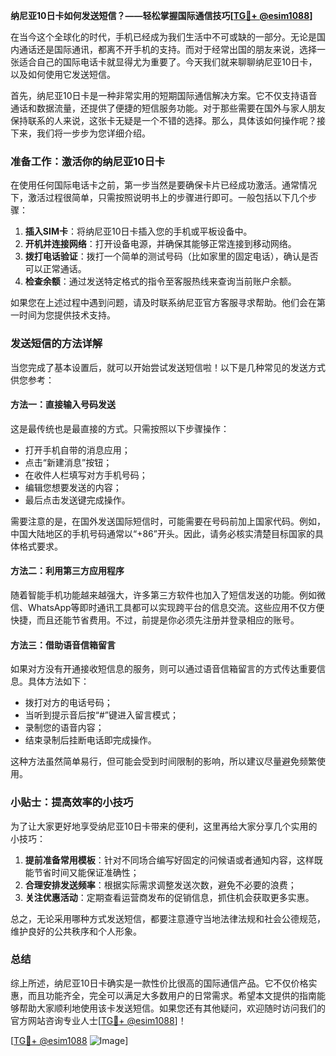 **纳尼亚10日卡如何发送短信？——轻松掌握国际通信技巧[[TG💪+ @esim1088](https://t.me/s/esim1088)]**

在当今这个全球化的时代，手机已经成为我们生活中不可或缺的一部分。无论是国内通话还是国际通讯，都离不开手机的支持。而对于经常出国的朋友来说，选择一张适合自己的国际电话卡就显得尤为重要了。今天我们就来聊聊纳尼亚10日卡，以及如何使用它发送短信。

首先，纳尼亚10日卡是一种非常实用的短期国际通信解决方案。它不仅支持语音通话和数据流量，还提供了便捷的短信服务功能。对于那些需要在国外与家人朋友保持联系的人来说，这张卡无疑是一个不错的选择。那么，具体该如何操作呢？接下来，我们将一步步为您详细介绍。

### 准备工作：激活你的纳尼亚10日卡

在使用任何国际电话卡之前，第一步当然是要确保卡片已经成功激活。通常情况下，激活过程很简单，只需按照说明书上的步骤进行即可。一般包括以下几个步骤：

1. **插入SIM卡**：将纳尼亚10日卡插入您的手机或平板设备中。
2. **开机并连接网络**：打开设备电源，并确保其能够正常连接到移动网络。
3. **拨打电话验证**：拨打一个简单的测试号码（比如家里的固定电话），确认是否可以正常通话。
4. **检查余额**：通过发送特定格式的指令至客服热线来查询当前账户余额。

如果您在上述过程中遇到问题，请及时联系纳尼亚官方客服寻求帮助。他们会在第一时间为您提供技术支持。

### 发送短信的方法详解

当您完成了基本设置后，就可以开始尝试发送短信啦！以下是几种常见的发送方式供您参考：

#### 方法一：直接输入号码发送
这是最传统也是最直接的方式。只需按照以下步骤操作：
- 打开手机自带的消息应用；
- 点击“新建消息”按钮；
- 在收件人栏填写对方手机号码；
- 编辑您想要发送的内容；
- 最后点击发送键完成操作。

需要注意的是，在国外发送国际短信时，可能需要在号码前加上国家代码。例如，中国大陆地区的手机号码通常以“+86”开头。因此，请务必核实清楚目标国家的具体格式要求。

#### 方法二：利用第三方应用程序
随着智能手机功能越来越强大，许多第三方软件也加入了短信发送的功能。例如微信、WhatsApp等即时通讯工具都可以实现跨平台的信息交流。这些应用不仅方便快捷，而且还能节省费用。不过，前提是你必须先注册并登录相应的账号。

#### 方法三：借助语音信箱留言
如果对方没有开通接收短信息的服务，则可以通过语音信箱留言的方式传达重要信息。具体方法如下：
- 拨打对方的电话号码；
- 当听到提示音后按“#”键进入留言模式；
- 录制您的语音内容；
- 结束录制后挂断电话即完成操作。

这种方法虽然简单易行，但可能会受到时间限制的影响，所以建议尽量避免频繁使用。

### 小贴士：提高效率的小技巧

为了让大家更好地享受纳尼亚10日卡带来的便利，这里再给大家分享几个实用的小技巧：

1. **提前准备常用模板**：针对不同场合编写好固定的问候语或者通知内容，这样既能节省时间又能保证准确性；
2. **合理安排发送频率**：根据实际需求调整发送次数，避免不必要的浪费；
3. **关注优惠活动**：定期查看运营商发布的促销信息，抓住机会获取更多实惠。

总之，无论采用哪种方式发送短信，都要注意遵守当地法律法规和社会公德规范，维护良好的公共秩序和个人形象。

### 总结

综上所述，纳尼亚10日卡确实是一款性价比很高的国际通信产品。它不仅价格实惠，而且功能齐全，完全可以满足大多数用户的日常需求。希望本文提供的指南能够帮助大家顺利地使用该卡发送短信。如果您还有其他疑问，欢迎随时访问我们的官方网站咨询专业人士[[TG💪+ @esim1088](https://t.me/s/esim1088)]！

[[TG💪+ @esim1088](https://t.me/s/esim1088) ![Image](https://i.postimg.cc/4NQfJmqS/Snipaste-2025-05-13-00-14-12.png)]